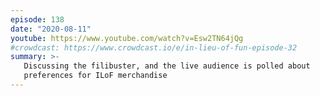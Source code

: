 ```yaml
---
episode: 138
date: "2020-08-11"
youtube: https://www.youtube.com/watch?v=Esw2TN64jQg
#crowdcast: https://www.crowdcast.io/e/in-lieu-of-fun-episode-32
summary: >-
   Discussing the filibuster, and the live audience is polled about
   preferences for ILoF merchandise
---
```

